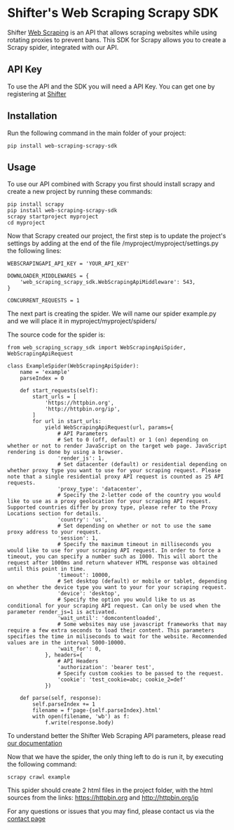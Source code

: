 # Shifter's Web Scraping Scrapy SDK

Shifter [Web Scraping](https://shifter.io/services/webscraping-api) is an API that allows scraping websites while using rotating proxies to prevent bans. This SDK for Scrapy allows you to create a Scrapy spider, integrated with our API.

## API Key

To use the API and the SDK you will need a API Key. You can get one by registering at [Shifter](https://shifter.io)

## Installation

Run the following command in the main folder of your project:

```
pip install web-scraping-scrapy-sdk
```

## Usage

To use our API combined with Scrapy you first should install scrapy and create a new project by running these commands:

```
pip install scrapy
pip install web-scraping-scrapy-sdk
scrapy startproject myproject
cd myproject
```

Now that Scrapy created our project, the first step is to update the project's settings by adding at the end of the file /myproject/myproject/settings.py the following lines:

```
WEBSCRAPINGAPI_API_KEY = 'YOUR_API_KEY'

DOWNLOADER_MIDDLEWARES = {
    'web_scraping_scrapy_sdk.WebScrapingApiMiddleware': 543,
}

CONCURRENT_REQUESTS = 1
```

The next part is creating the spider. We will name our spider example.py and we will place it in myproject/myproject/spiders/

The source code for the spider is:

```
from web_scraping_scrapy_sdk import WebScrapingApiSpider, WebScrapingApiRequest

class ExampleSpider(WebScrapingApiSpider):
    name = 'example'
    parseIndex = 0

    def start_requests(self):
        start_urls = [
            'https://httpbin.org',
            'http://httpbin.org/ip',
        ]
        for url in start_urls:
            yield WebScrapingApiRequest(url, params={
                # API Parameters
                # Set to 0 (off, default) or 1 (on) depending on whether or not to render JavaScript on the target web page. JavaScript rendering is done by using a browser.
                'render_js': 1,
                # Set datacenter (default) or residential depending on whether proxy type you want to use for your scraping request. Please note that a single residential proxy API request is counted as 25 API requests.
                'proxy_type': 'datacenter',
                # Specify the 2-letter code of the country you would like to use as a proxy geolocation for your scraping API request. Supported countries differ by proxy type, please refer to the Proxy Locations section for details.
                'country': 'us',
                # Set depending on whether or not to use the same proxy address to your request.
                'session': 1,
                # Specify the maximum timeout in milliseconds you would like to use for your scraping API request. In order to force a timeout, you can specify a number such as 1000. This will abort the request after 1000ms and return whatever HTML response was obtained until this point in time.
                'timeout': 10000,
                # Set desktop (default) or mobile or tablet, depending on whether the device type you want to your for your scraping request.
                'device': 'desktop',
                # Specify the option you would like to us as conditional for your scraping API request. Can only be used when the parameter render_js=1 is activated.
                'wait_until': 'domcontentloaded',
                # Some websites may use javascript frameworks that may require a few extra seconds to load their content. This parameters specifies the time in miliseconds to wait for the website. Recommended values are in the interval 5000-10000.
                'wait_for': 0,
            }, headers={
                # API Headers
                'authorization': 'bearer test',
                # Specify custom cookies to be passed to the request.
                'cookie': 'test_cookie=abc; cookie_2=def'
            })

    def parse(self, response):
        self.parseIndex += 1
        filename = f'page-{self.parseIndex}.html'
        with open(filename, 'wb') as f:
            f.write(response.body)
```

To understand better the Shifter Web Scraping API parameters, please read [our documentation](http://developers.shifter.io/)

Now that we have the spider, the only thing left to do is run it, by executing the following command:

```
scrapy crawl example
```

This spider should create 2 html files in the project folder, with the html sources from the links: https://httpbin.org and http://httpbin.org/ip 

For any questions or issues that you may find, please contact us via the [contact page](https://shifter.io/)
